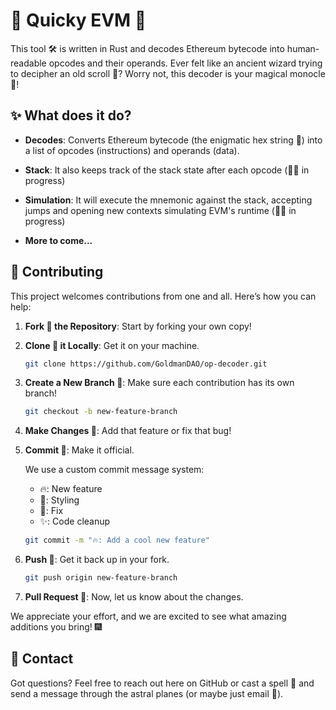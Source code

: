 # 🧙 Quicky EVM 🔮

This tool 🛠️ is written in Rust and decodes Ethereum bytecode into human-readable opcodes and their operands. Ever felt like an ancient wizard trying to decipher an old scroll 📜? Worry not, this decoder is your magical monocle 🧐!

## ✨ What does it do?

- **Decodes**: Converts Ethereum bytecode (the enigmatic hex string 🧩) into a list of opcodes (instructions) and operands (data).

- **Stack**: It also keeps track of the stack state after each opcode (👷‍♂️ in progress)

- **Simulation**: It will execute the mnemonic against the stack, accepting jumps and opening new contexts simulating EVM's runtime (👷‍♂️ in progress)

- **More to come...**

## 🧡 Contributing

This project welcomes contributions from one and all. Here’s how you can help:

1. **Fork 🍴 the Repository**: Start by forking your own copy!

2. **Clone 🐑 it Locally**: Get it on your machine.

    ```sh
    git clone https://github.com/GoldmanDAO/op-decoder.git
    ```

3. **Create a New Branch 🌲**: Make sure each contribution has its own branch!

    ```sh
    git checkout -b new-feature-branch
    ```

4. **Make Changes 📝**: Add that feature or fix that bug!

5. **Commit 💾**: Make it official.

    We use a custom commit message system:
    
    - 🔥: New feature
    - 🥸: Styling
    - 🔧: Fix
    - ✨: Code cleanup
    ```sh
    git commit -m "🔥: Add a cool new feature"
    ```

7. **Push 🚀**: Get it back up in your fork.

    ```sh
    git push origin new-feature-branch
    ```

8. **Pull Request 💌**: Now, let us know about the changes.

We appreciate your effort, and we are excited to see what amazing additions you bring! 🎆

## 💌 Contact

Got questions? Feel free to reach out here on GitHub or cast a spell 🧹 and send a message through the astral planes (or maybe just email 📧).
